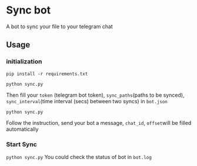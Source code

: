 # Sync bot
A bot to sync your file to your telegram chat

## Usage

### initialization
`pip install -r requirements.txt`

`python sync.py`

Then fill your `token` (telegram bot token), `sync_paths`(paths to be synced),
 `sync_interval`(time interval (secs) between two syncs) in `bot.json`

`python sync.py`

Follow the instruction, send your bot a message, `chat_id`, `offset`will be filled automatically

### Start Sync

`python sync.py`
You could check the status of bot in `bot.log`
